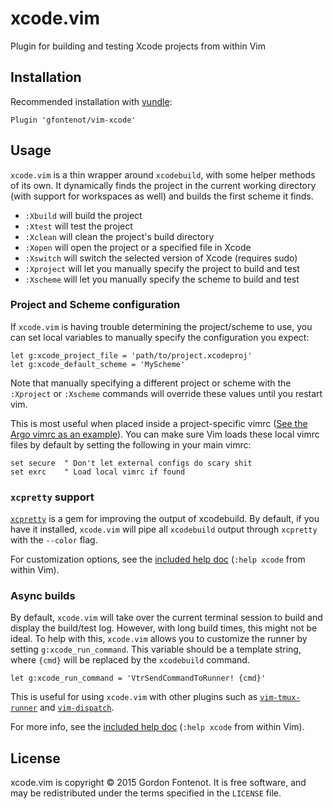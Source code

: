 # xcode.vim

Plugin for building and testing Xcode projects from within Vim


## Installation

Recommended installation with [vundle](https://github.com/gmarik/vundle):

```vim
Plugin 'gfontenot/vim-xcode'
```

## Usage

`xcode.vim` is a thin wrapper around `xcodebuild`, with some helper methods of
its own. It dynamically finds the project in the current working directory
(with support for workspaces as well) and builds the first scheme it finds.

 - `:Xbuild` will build the project
 - `:Xtest` will test the project
 - `:Xclean` will clean the project's build directory
 - `:Xopen` will open the project or a specified file in Xcode
 - `:Xswitch` will switch the selected version of Xcode (requires sudo)
 - `:Xproject` will let you manually specify the project to build and
   test
 - `:Xscheme` will let you manually specify the scheme to build and test

### Project and Scheme configuration

If `xcode.vim` is having trouble determining the project/scheme to use, you
can set local variables to manually specify the configuration you expect:

```
let g:xcode_project_file = 'path/to/project.xcodeproj'
let g:xcode_default_scheme = 'MyScheme'
```

Note that manually specifying a different project or scheme with the
`:Xproject` or `:Xscheme` commands will override these values until you
restart vim.

This is most useful when placed inside a project-specific vimrc ([See the Argo
vimrc as an example][argo-vimrc]). You can make sure Vim loads these local
vimrc files by default by setting the following in your main vimrc:

[argo-vimrc]: https://github.com/thoughtbot/Argo/blob/master/.vimrc

```
set secure  " Don't let external configs do scary shit
set exrc    " Load local vimrc if found
```

### `xcpretty` support

[`xcpretty`] is a gem for improving the output of xcodebuild. By default, if
you have it installed, `xcode.vim` will pipe all `xcodebuild` output through
`xcpretty` with the `--color` flag.

[`xcpretty`]: https://github.com/supermarin/xcpretty

For customization options, see the [included help doc][help] (`:help xcode`
from within Vim).

[help]: https://github.com/gfontenot/vim-xcode/blob/master/doc/xcode.txt

### Async builds

By default, `xcode.vim` will take over the current terminal session to build
and display the build/test log. However, with long build times, this might not
be ideal. To help with this, `xcode.vim` allows you to customize the runner by
setting `g:xcode_run_command`. This variable should be a template string,
where `{cmd}` will be replaced by the `xcodebuild` command.

```vim
let g:xcode_run_command = 'VtrSendCommandToRunner! {cmd}'
```

This is useful for using `xcode.vim` with other plugins such as
[`vim-tmux-runner`] and [`vim-dispatch`].

[`vim-tmux-runner`]: https://github.com/christoomey/vim-tmux-runner
[`vim-dispatch`]: https://github.com/tpope/vim-dispatch

For more info, see the [included help doc][help] (`:help xcode` from within
Vim).

## License

xcode.vim is copyright © 2015 Gordon Fontenot. It is free software, and may be
redistributed under the terms specified in the `LICENSE` file.
